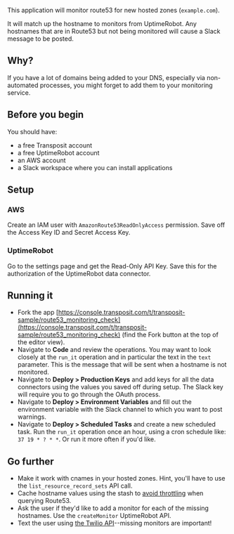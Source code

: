 This application will monitor route53 for new hosted zones (`example.com`).

It will match up the hostname to monitors from UptimeRobot. Any hostnames that are in Route53 but not being monitored will cause a Slack message to be posted.

## Why?

If you have a lot of domains being added to your DNS, especially via non-automated processes, you might forget to add them to your monitoring service.

## Before you begin

You should have:
* a free Transposit account 
* a free UptimeRobot account 
* an AWS account
* a Slack workspace where you can install applications

## Setup

### AWS

Create an IAM user with `AmazonRoute53ReadOnlyAccess` permission. Save off the Access Key ID and Secret Access Key.

### UptimeRobot

Go to the settings page and get the Read-Only API Key. Save this for the authorization of the UptimeRobot data connector.

## Running it

* Fork the app [https://console.transposit.com/t/transposit-sample/route53_monitoring_check](https://console.transposit.com/t/transposit-sample/route53_monitoring_check) (find the Fork button at the top of the editor view).
* Navigate to **Code** and review the operations. You may want to look closely at the `run_it` operation and in particular the text in the `text` parameter. This is the message that will be sent when a hostname is not monitored.
* Navigate to **Deploy > Production Keys** and add keys for all the data connectors using the values you saved off during setup. The Slack key will require you to go through the OAuth process.
* Navigate to **Deploy > Environment Variables** and fill out the environment variable with the Slack channel to which you want to post warnings.
* Navigate to **Deploy > Scheduled Tasks** and create a new scheduled task. Run the `run_it` operation once an hour, using a cron schedule like: `37 19 * ? * *`. Or run it more often if you'd like.

## Go further

* Make it work with cnames in your hosted zones. Hint, you'll have to use the `list_resource_record_sets` API call.
* Cache hostname values using the stash to [avoid throttling](https://docs.aws.amazon.com/Route53/latest/DeveloperGuide/DNSLimitations.html#limits-api-requests) when querying Route53.
* Ask the user if they'd like to add a monitor for each of the missing hostnames. Use the `createMonitor` UptimeRobot API.
* Text the user using [the Twilio API](https://www.transposit.com/docs/references/connectors/twilio-documentation/)--missing monitors are important!
